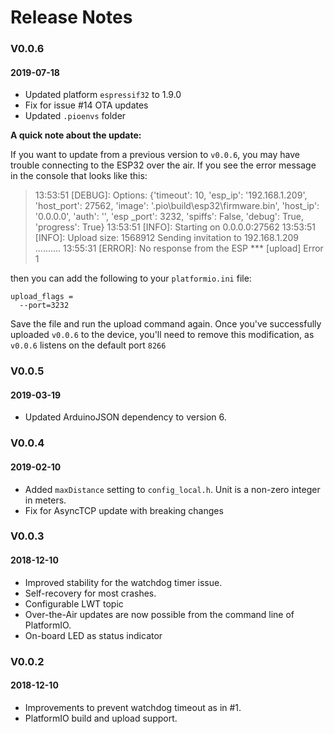 # Release Notes

### V0.0.6
#### 2019-07-18

- Updated platform `espressif32` to 1.9.0
- Fix for issue #14 OTA updates
- Updated `.pioenvs` folder

**A quick note about the update:**

If you want to update from a previous version to `v0.0.6`, you may have trouble connecting to the ESP32 over the air. If you see the error message in the console that looks like this:
> 13:53:51 [DEBUG]: Options: {'timeout': 10, 'esp_ip': '192.168.1.209', 'host_port': 27562, 'image': '.pio\\build\\esp32\\firmware.bin', 'host_ip': '0.0.0.0', 'auth': '', 'esp
_port': 3232, 'spiffs': False, 'debug': True, 'progress': True}
13:53:51 [INFO]: Starting on 0.0.0.0:27562
13:53:51 [INFO]: Upload size: 1568912
Sending invitation to 192.168.1.209 ..........
13:55:31 [ERROR]: No response from the ESP
*** [upload] Error 1

then you can add the following to your `platformio.ini` file:

```
upload_flags =
  --port=3232
```
Save the file and run the upload command again. Once you've successfully uploaded `v0.0.6` to the device, you'll need to remove this modification, as `v0.0.6` listens on the default port `8266`

### V0.0.5
#### 2019-03-19

- Updated ArduinoJSON dependency to version 6.

### V0.0.4
#### 2019-02-10

- Added `maxDistance` setting to `config_local.h`. Unit is a non-zero integer in meters.
- Fix for AsyncTCP update with breaking changes

### V0.0.3
#### 2018-12-10

- Improved stability for the watchdog timer issue.
- Self-recovery for most crashes.
- Configurable LWT topic
- Over-the-Air updates are now possible from the command line of PlatformIO.
- On-board LED as status indicator

### V0.0.2
#### 2018-12-10
- Improvements to prevent watchdog timeout as in #1.
- PlatformIO build and upload support.

